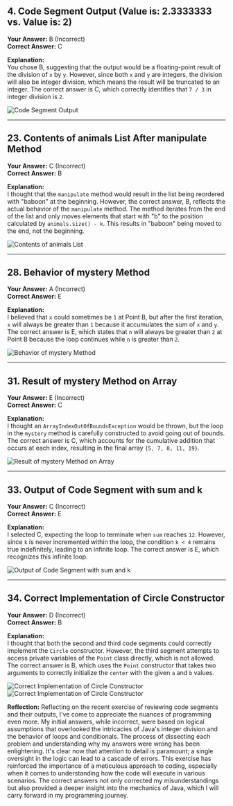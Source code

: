 ## 4. Code Segment Output (Value is: 2.3333333 vs. Value is: 2)

**Your Answer:** B (Incorrect)  
**Correct Answer:** C

**Explanation:**  
You chose B, suggesting that the output would be a floating-point result of the division of `x` by `y`. However, since both `x` and `y` are integers, the division will also be integer division, which means the result will be truncated to an integer. The correct answer is C, which correctly identifies that `7 / 3` in integer division is `2`.

![]({{site.baseurl}}/images/problem4.PNG "Code Segment Output")

---

## 23. Contents of animals List After manipulate Method

**Your Answer:** C (Incorrect)  
**Correct Answer:** B

**Explanation:**  
I thought that the `manipulate` method would result in the list being reordered with "baboon" at the beginning. However, the correct answer, B, reflects the actual behavior of the `manipulate` method. The method iterates from the end of the list and only moves elements that start with "b" to the position calculated by `animals.size() - k`. This results in "baboon" being moved to the end, not the beginning.

![]({{site.baseurl}}/images/problem23.PNG "Contents of animals List")

---

## 28. Behavior of mystery Method

**Your Answer:** A (Incorrect)  
**Correct Answer:** E

**Explanation:**  
I believed that `x` could sometimes be `1` at Point B, but after the first iteration, `x` will always be greater than `1` because it accumulates the sum of `x` and `y`. The correct answer is E, which states that `n` will always be greater than `2` at Point B because the loop continues while `n` is greater than `2`.

![]({{site.baseurl}}/images/problem28.PNG "Behavior of mystery Method")

---

## 31. Result of mystery Method on Array

**Your Answer:** E (Incorrect)  
**Correct Answer:** C

**Explanation:**  
I thought an `ArrayIndexOutOfBoundsException` would be thrown, but the loop in the `mystery` method is carefully constructed to avoid going out of bounds. The correct answer is C, which accounts for the cumulative addition that occurs at each index, resulting in the final array `{5, 7, 8, 11, 19}`.

![]({{site.baseurl}}/images/Capture31.PNG "Result of mystery Method on Array")

---

## 33. Output of Code Segment with sum and k

**Your Answer:** C (Incorrect)  
**Correct Answer:** E

**Explanation:**  
I selected C, expecting the loop to terminate when `sum` reaches `12`. However, since `k` is never incremented within the loop, the condition `k < 4` remains true indefinitely, leading to an infinite loop. The correct answer is E, which recognizes this infinite loop.

![]({{site.baseurl}}/images/problem33.PNG "Output of Code Segment with sum and k")

---

## 34. Correct Implementation of Circle Constructor

**Your Answer:** D (Incorrect)  
**Correct Answer:** B

**Explanation:**  
I thought that both the second and third code segments could correctly implement the `Circle` constructor. However, the third segment attempts to access private variables of the `Point` class directly, which is not allowed. The correct answer is B, which uses the `Point` constructor that takes two arguments to correctly initialize the `center` with the given `a` and `b` values.

![]({{site.baseurl}}/images/probelm34part1.PNG "Correct Implementation of Circle Constructor")
![]({{site.baseurl}}/images/problem34part2.PNG "Correct Implementation of Circle Constructor")


**Reflection:**
Reflecting on the recent exercise of reviewing code segments and their outputs, I've come to appreciate the nuances of programming even more. My initial answers, while incorrect, were based on logical assumptions that overlooked the intricacies of Java's integer division and the behavior of loops and conditionals. The process of dissecting each problem and understanding why my answers were wrong has been enlightening. It's clear now that attention to detail is paramount; a single oversight in the logic can lead to a cascade of errors. This exercise has reinforced the importance of a meticulous approach to coding, especially when it comes to understanding how the code will execute in various scenarios. The correct answers not only corrected my misunderstandings but also provided a deeper insight into the mechanics of Java, which I will carry forward in my programming journey.